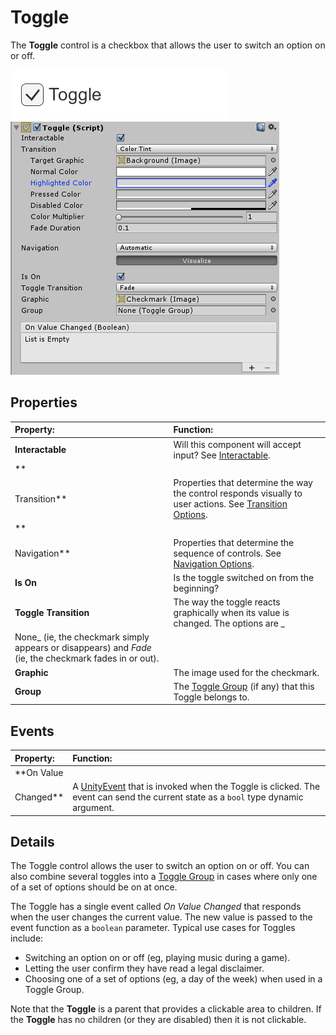 # Toggle

The **Toggle** control is a checkbox that allows the user to switch an option on or off.

![A Toggle.](images/UI_ToggleExample.png)
![](images/UI_ToggleInspector.png)

## Properties

|**Property:** |**Function:** |
|:---|:---|
|**Interactable** | Will this component will accept input? See [Interactable](script-Selectable.md). |
|**
Transition** | Properties that determine the way the control responds visually to user actions. See [Transition Options](script-SelectableTransition.md). |
|**
Navigation** | Properties that determine the sequence of controls. See [Navigation Options](script-SelectableNavigation.md).|
|**Is On** | Is the toggle switched on from the beginning?  |
|**Toggle Transition** | The way the toggle reacts graphically when its value is changed. The options are _
None_ (ie, the checkmark simply appears or disappears) and _Fade_ (ie, the checkmark fades in or out). |
|**Graphic** |The image used for the checkmark. |
|**Group** | The [Toggle Group](script-ToggleGroup.md) (if any) that this Toggle belongs to. |

## Events

|**Property:** |**Function:** |
|:---|:---|
|**On Value
Changed** | A [UnityEvent](UnityEvents.md) that is invoked when the Toggle is clicked. The event can send the current state as a `bool` type dynamic argument. |

## Details

The Toggle control allows the user to switch an option on or off. You can also combine several toggles into
a [Toggle Group](script-ToggleGroup.md) in cases where only one of a set of options should be on at once.

The Toggle has a single event called _On Value Changed_ that responds when the user changes the current value. The new
value is passed to the event function as a `boolean` parameter. Typical use cases for Toggles include:

* Switching an option on or off (eg, playing music during a game).
* Letting the user confirm they have read a legal disclaimer.
* Choosing one of a set of options (eg, a day of the week) when used in a Toggle Group.

Note that the **Toggle** is a parent that provides a clickable area to children. If the **Toggle** has no children (or
they are disabled) then it is not clickable.
